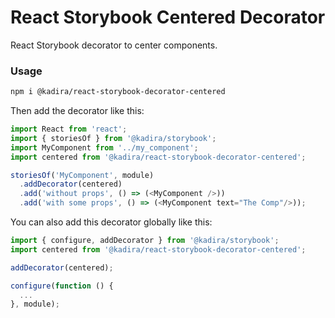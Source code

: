 # React Storybook Centered Decorator

React Storybook decorator to center components.

### Usage

```sh
npm i @kadira/react-storybook-decorator-centered
```

Then add the decorator like this:

```js
import React from 'react';
import { storiesOf } from '@kadira/storybook';
import MyComponent from '../my_component';
import centered from '@kadira/react-storybook-decorator-centered';

storiesOf('MyComponent', module)
  .addDecorator(centered)
  .add('without props', () => (<MyComponent />))
  .add('with some props', () => (<MyComponent text="The Comp"/>));
```

You can also add this decorator globally like this:

```js
import { configure, addDecorator } from '@kadira/storybook';
import centered from '@kadira/react-storybook-decorator-centered';

addDecorator(centered);

configure(function () {
  ...
}, module);
```
